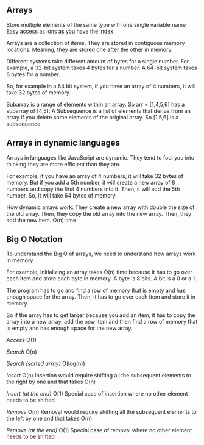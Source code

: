 ## Arrays

Store multiple elements of the same type with one single variable name
Easy access as lons as you have the index

Arrays are a collection of items. They are stored in contiguous memory locations. Meaning, they are stored one after the other in memory.

Different systems take different amount of bytes for a single number. For example, a 32-bit system takes 4 bytes for a number. A 64-bit system takes 8 bytes for a number.

So, for example in a 64 bit system, if you have an array of 4 numbers, it will take 32 bytes of memory.

Subarray is a range of elements within an array. So arr = [1,4,5,6] has a subarray of [4,5].
A Subsequence is a list of elements that derive from an array if you delete some elements of the original array. So [1,5,6] is a subsequence

## Arrays in dynamic languages

Arrays in languages like JavaScript are dynamic. They tend to fool you into thinking they are more efficient than they are.

For example, if you have an array of 4 numbers, it will take 32 bytes of memory. But if you add a 5th number, it will create a new array of 8 numbers and copy the first 4 numbers into it. Then, it will add the 5th number. So, it will take 64 bytes of memory.

How dynamic arrays work: They create a new array with double the size of the old array. Then, they copy the old array into the new array. Then, they add the new item. O(n) time

## Big O Notation

To understand the Big O of arrays, we need to understand how arrays work in memory.

For example, initializing an array takes O(n) time because it has to go over each item and store each byte in memory. A byte is 8 bits. A bit is a 0 or a 1.

The program has to go and find a row of memory that is empty and has enough space for the array. Then, it has to go over each item and store it in memory.

So if the array has to get larger because you add an item, it has to copy the array into a new array, add the new item and then find a row of memory that is empty and has enough space for the new array.

_Access_ O(1)

_Search_ O(n)

_Search (sorted array)_ O(log(n))

_Insert_ O(n) Insertion would require shifting all the subsequent elements to the right by one and that takes O(n)

_Insert (at the end)_ O(1) Special case of insertion where no other element needs to be shifted

_Remove_ O(n) Removal would require shifting all the subsequent elements to the left by one and that takes O(n)

_Remove (at the end)_ O(1) Special case of removal where no other element needs to be shifted
